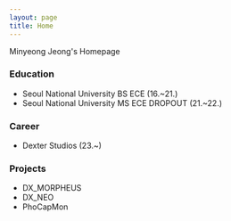 ```yaml
---
layout: page
title: Home
---
```


Minyeong Jeong's Homepage

### Education
- Seoul National University BS ECE (16.~21.)
- Seoul National University MS ECE DROPOUT (21.~22.)

### Career
- Dexter Studios (23.~)

### Projects
- DX_MORPHEUS
- DX_NEO
- PhoCapMon
